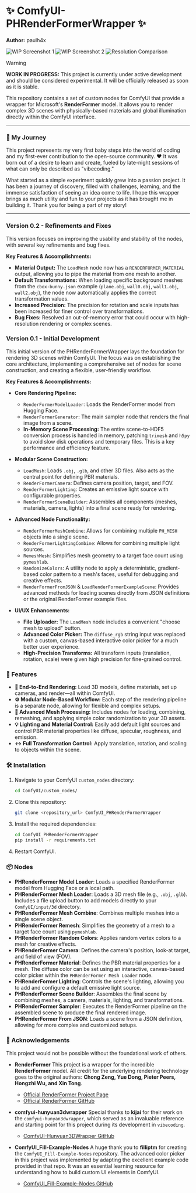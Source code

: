 # ✨ ComfyUI-PHRenderFormerWrapper ✨

**Author:** paulh4x

![WIP Screenshot 1](assets/img/phrenderformer_wip_00.png)
![WIP Screenshot 2](assets/img/phrenderformer_wip_01.png)
![Resolution Comparison](assets/img/phrenderformer_wip_res_compare.jpg)

> [!WARNING]
> **WORK IN PROGRESS:** This project is currently under active development and should be considered experimental. It will be officially released as soon as it is stable.

This repository contains a set of custom nodes for ComfyUI that provide a wrapper for Microsoft's **RenderFormer** model. It allows you to render complex 3D scenes with physically-based materials and global illumination directly within the ComfyUI interface.

---

### 🌱 My Journey

This project represents my very first baby steps into the world of coding and my first-ever contribution to the open-source community. ❤️ It was born out of a desire to learn and create, fueled by late-night sessions of what can only be described as "vibecoding."

What started as a simple experiment quickly grew into a passion project. It has been a journey of discovery, filled with challenges, learning, and the immense satisfaction of seeing an idea come to life. I hope this wrapper brings as much utility and fun to your projects as it has brought me in building it. Thank you for being a part of my story!

---

### Version 0.2 - Refinements and Fixes

This version focuses on improving the usability and stability of the nodes, with several key refinements and bug fixes.

**Key Features & Accomplishments:**

*   **Material Output:** The `LoadMesh` node now has a `RENDERFORMER_MATERIAL` output, allowing you to pipe the material from one mesh to another.
*   **Default Transformations:** When loading specific background meshes from the `cbox-bunny.json` example (`plane.obj`, `wall0.obj`, `wall1.obj`, `wall2.obj`), the node now automatically applies the correct transformation values.
*   **Increased Precision:** The precision for rotation and scale inputs has been increased for finer control over transformations.
*   **Bug Fixes:** Resolved an out-of-memory error that could occur with high-resolution rendering or complex scenes.

### Version 0.1 - Initial Development

This initial version of the PHRenderFormerWrapper lays the foundation for rendering 3D scenes within ComfyUI. The focus was on establishing the core architecture, implementing a comprehensive set of nodes for scene construction, and creating a flexible, user-friendly workflow.

**Key Features & Accomplishments:**

*   **Core Rendering Pipeline:**
    *   `RenderFormerModelLoader`: Loads the RenderFormer model from Hugging Face.
    *   `RenderFormerGenerator`: The main sampler node that renders the final image from a scene.
    *   **In-Memory Scene Processing:** The entire scene-to-HDF5 conversion process is handled in memory, patching `trimesh` and `h5py` to avoid slow disk operations and temporary files. This is a key performance and efficiency feature.

*   **Modular Scene Construction:**
    *   `LoadMesh`: Loads `.obj`, `.glb`, and other 3D files. Also acts as the central point for defining PBR materials.
    *   `RenderFormerCamera`: Defines camera position, target, and FOV.
    *   `RenderFormerLighting`: Creates an emissive light source with configurable properties.
    *   `RenderFormerSceneBuilder`: Assembles all components (meshes, materials, camera, lights) into a final scene ready for rendering.

*   **Advanced Node Functionality:**
    *   `RenderFormerMeshCombine`: Allows for combining multiple `PH_MESH` objects into a single scene.
    *   `RenderFormerLightingCombine`: Allows for combining multiple light sources.
    *   `RemeshMesh`: Simplifies mesh geometry to a target face count using `pymeshlab`.
    *   `RandomizeColors`: A utility node to apply a deterministic, gradient-based color pattern to a mesh's faces, useful for debugging and creative effects.
    *   `RenderFormerFromJSON` & `LoadRenderFormerExampleScene`: Provides advanced methods for loading scenes directly from JSON definitions or the original RenderFormer example files.

*   **UI/UX Enhancements:**
    *   **File Uploader:** The `LoadMesh` node includes a convenient "choose mesh to upload" button.
    *   **Advanced Color Picker:** The `diffuse_rgb` string input was replaced with a custom, canvas-based interactive color picker for a much better user experience.
    *   **High-Precision Transforms:** All transform inputs (translation, rotation, scale) were given high precision for fine-grained control.

### 🚀 Features

-   **🎨 End-to-End Rendering:** Load 3D models, define materials, set up cameras, and render—all within ComfyUI.
-   **⚙️ Modular Node-Based Workflow:** Each step of the rendering pipeline is a separate node, allowing for flexible and complex setups.
-   **🔧 Advanced Mesh Processing:** Includes nodes for loading, combining, remeshing, and applying simple color randomization to your 3D assets.
-   **💡 Lighting and Material Control:** Easily add default light sources and control PBR material properties like diffuse, specular, roughness, and emission.
-   **↔️ Full Transformation Control:** Apply translation, rotation, and scaling to objects within the scene.

### 🛠️ Installation

1.  Navigate to your ComfyUI `custom_nodes` directory:
    ```bash
    cd ComfyUI/custom_nodes/
    ```
2.  Clone this repository:
    ```bash
    git clone <repository_url> ComfyUI_PHRenderFormerWrapper
    ```
3.  Install the required dependencies:
    ```bash
    cd ComfyUI_PHRenderFormerWrapper
    pip install -r requirements.txt
    ```
4.  Restart ComfyUI.

### 📦 Nodes

-   **PHRenderFormer Model Loader**: Loads a specified RenderFormer model from Hugging Face or a local path.
-   **PHRenderFormer Mesh Loader**: Loads a 3D mesh file (e.g., `.obj`, `.glb`). Includes a file upload button to add models directly to your `ComfyUI/input/3d` directory.
-   **PHRenderFormer Mesh Combine**: Combines multiple meshes into a single scene object.
-   **PHRenderFormer Remesh**: Simplifies the geometry of a mesh to a target face count using `pymeshlab`.
-   **PHRenderFormer Random Colors**: Applies random vertex colors to a mesh for creative effects.
-   **PHRenderFormer Camera**: Defines the camera's position, look-at target, and field of view (FOV).
-   **PHRenderFormer Material**: Defines the PBR material properties for a mesh. The diffuse color can be set using an interactive, canvas-based color picker within the `PHRenderFormer Mesh Loader` node.
-   **PHRenderFormer Lighting**: Controls the scene's lighting, allowing you to add and configure a default emissive light source.
-   **PHRenderFormer Scene Builder**: Assembles the final scene by combining meshes, a camera, materials, lighting, and transformations.
-   **PHRenderFormer Sampler**: Executes the RenderFormer pipeline on the assembled scene to produce the final rendered image.
-   **PHRenderFormer From JSON**: Loads a scene from a JSON definition, allowing for more complex and customized setups.

### 🙏 Acknowledgements

This project would not be possible without the foundational work of others.

-   **RenderFormer**
    This project is a wrapper for the incredible **RenderFormer** model. All credit for the underlying rendering technology goes to the original authors: **Chong Zeng, Yue Dong, Pieter Peers, Hongzhi Wu, and Xin Tong**.
    -   [Official RenderFormer Project Page](https://microsoft.github.io/renderformer/)
    -   [Official RenderFormer GitHub](https://github.com/microsoft/renderformer)

-   **comfyui-hunyuan3dwrapper**
    Special thanks to **kijai** for their work on the `comfyui-hunyan3dwrapper`, which served as an invaluable reference and starting point for this project during its development in `vibecoding`.
    -   [ComfyUI-Hunyuan3DWrapper GitHub](https://github.com/kijai/ComfyUI-Hunyuan3DWrapper)

-   **ComfyUI_Fill-Example-Nodes**
    A huge thank you to **filliptm** for creating the `ComfyUI_Fill-Example-Nodes` repository. The advanced color picker in this project was implemented by adapting the excellent example code provided in that repo. It was an essential learning resource for understanding how to build custom UI elements in ComfyUI.
    -   [ComfyUI_Fill-Example-Nodes GitHub](https://github.com/filliptm/ComfyUI_Fill-Example-Nodes)
